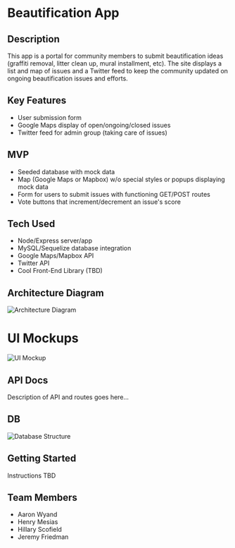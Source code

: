 # Beautification App

## Description
This app is a portal for community members to submit beautification ideas (graffiti removal, litter clean up, mural installment, etc).  The site displays a list and map of issues and a Twitter feed to keep the community updated on ongoing beautification issues and efforts.

## Key Features
* User submission form
* Google Maps display of open/ongoing/closed issues
* Twitter feed for admin group (taking care of issues)

## MVP
* Seeded database with mock data
* Map (Google Maps or Mapbox) w/o special styles or popups displaying mock data
* Form for users to submit issues with functioning GET/POST routes
* Vote buttons that increment/decrement an issue's score

## Tech Used
* Node/Express server/app
* MySQL/Sequelize database integration
* Google Maps/Mapbox API
* Twitter API
* Cool Front-End Library (TBD)

## Architecture Diagram
![Architecture Diagram](https://github.com/awyand/beautification-app/blob/master/readme-images/architecture-diagram.png)

# UI Mockups
![UI Mockup](https://github.com/awyand/beautification-app/blob/master/readme-images/ui-mockup.jpg)

## API Docs
Description of API and routes goes here...

## DB
![Database Structure](https://github.com/awyand/beautification-app/blob/master/readme-images/database-structure.jpg)

## Getting Started
Instructions TBD

## Team Members
* Aaron Wyand
* Henry Mesias
* Hillary Scofield
* Jeremy Friedman
